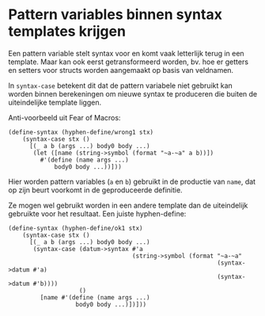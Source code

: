 # Pattern variables binnen syntax templates krijgen
Een pattern variable stelt syntax voor en komt vaak letterlijk terug in een template. Maar kan ook eerst getransformeerd worden, bv. hoe er getters en setters voor structs worden aangemaakt op basis van veldnamen.

In `syntax-case` betekent dit dat de pattern variabele niet gebruikt kan worden binnen berekeningen om nieuwe syntax te produceren die buiten de uiteindelijke template liggen. 

Anti-voorbeeld uit Fear of Macros:

```racket
(define-syntax (hyphen-define/wrong1 stx)
    (syntax-case stx ()
      [(_ a b (args ...) body0 body ...)
       (let ([name (string->symbol (format "~a-~a" a b))])
         #'(define (name args ...)
             body0 body ...))]))
```

Hier worden pattern variables (`a` en `b`) gebruikt in de productie van `name`, dat op zijn beurt voorkomt in de geproduceerde definitie.

Ze mogen wel gebruikt worden in een andere template dan de uiteindelijk gebruikte voor het resultaat. Een juiste hyphen-define:

```racket
(define-syntax (hyphen-define/ok1 stx)
    (syntax-case stx ()
      [(_ a b (args ...) body0 body ...)
       (syntax-case (datum->syntax #'a
                                   (string->symbol (format "~a-~a"
                                                           (syntax->datum #'a)
                                                           (syntax->datum #'b))))
                    ()
         [name #'(define (name args ...)
                   body0 body ...)])]))
```
